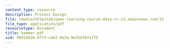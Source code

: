 ```yaml
---
content_type: resource
description: Process Design
file: /media/https%3A/open-learning-course-data-rc.s3.amazonaws.com/15-769-operations-strategy-spring-2003/9055283bd773ce629e3a9e35df8fa7f5_hammer.pdf
file_type: application/pdf
resourcetype: Document
title: hammer.pdf
uid: 9055283b-d773-ce62-9e3a-9e35df8fa7f5
---
```

